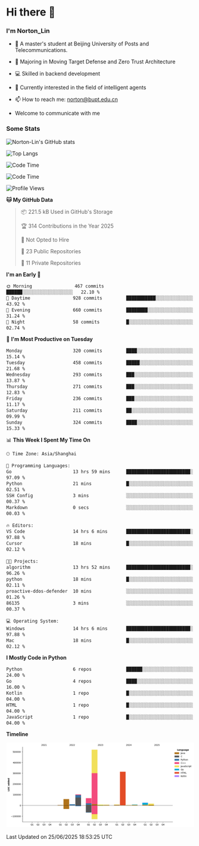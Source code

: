 
# Hi there 👋

### I'm Norton_Lin
- 🏫 A master's student at Beijing University of Posts and Telecommunications.
- 🌱 Majoring in Moving Target Defense and Zero Trust Architecture
- 💻 Skilled in backend development
- 🤖 Currently interested in the field of intelligent agents
- 📫 How to reach me: [norton@bupt.edu.cn](mailto:norton@bupt.edu.cn)

- Welcome to communicate with me

### Some Stats
![Norton-Lin's GitHub stats](https://github-readme-stats.vercel.app/api?username=Norton-Lin&count_private=true&show_icons=true&theme=radical)

![Top Langs](https://github-readme-stats.vercel.app/api/top-langs/?username=Norton-Lin&langs_count=10&layout=compact)

![Code Time](https://github-readme-stats.vercel.app/api/wakatime?username=Norton_Lin)

<!--START_SECTION:waka-->
![Code Time](http://img.shields.io/badge/Code%20Time-999%20hrs%204%20mins-blue)

![Profile Views](http://img.shields.io/badge/Profile%20Views-0-blue)

**🐱 My GitHub Data** 

> 📦 221.5 kB Used in GitHub's Storage 
 > 
> 🏆 314 Contributions in the Year 2025
 > 
> 🚫 Not Opted to Hire
 > 
> 📜 23 Public Repositories 
 > 
> 🔑 11 Private Repositories 
 > 
**I'm an Early 🐤** 

```text
🌞 Morning                467 commits         ██████░░░░░░░░░░░░░░░░░░░   22.10 % 
🌆 Daytime                928 commits         ███████████░░░░░░░░░░░░░░   43.92 % 
🌃 Evening                660 commits         ████████░░░░░░░░░░░░░░░░░   31.24 % 
🌙 Night                  58 commits          █░░░░░░░░░░░░░░░░░░░░░░░░   02.74 % 
```
📅 **I'm Most Productive on Tuesday** 

```text
Monday                   320 commits         ████░░░░░░░░░░░░░░░░░░░░░   15.14 % 
Tuesday                  458 commits         █████░░░░░░░░░░░░░░░░░░░░   21.68 % 
Wednesday                293 commits         ███░░░░░░░░░░░░░░░░░░░░░░   13.87 % 
Thursday                 271 commits         ███░░░░░░░░░░░░░░░░░░░░░░   12.83 % 
Friday                   236 commits         ███░░░░░░░░░░░░░░░░░░░░░░   11.17 % 
Saturday                 211 commits         ██░░░░░░░░░░░░░░░░░░░░░░░   09.99 % 
Sunday                   324 commits         ████░░░░░░░░░░░░░░░░░░░░░   15.33 % 
```


📊 **This Week I Spent My Time On** 

```text
🕑︎ Time Zone: Asia/Shanghai

💬 Programming Languages: 
Go                       13 hrs 59 mins      ████████████████████████░   97.09 % 
Python                   21 mins             █░░░░░░░░░░░░░░░░░░░░░░░░   02.51 % 
SSH Config               3 mins              ░░░░░░░░░░░░░░░░░░░░░░░░░   00.37 % 
Markdown                 0 secs              ░░░░░░░░░░░░░░░░░░░░░░░░░   00.03 % 

🔥 Editors: 
VS Code                  14 hrs 6 mins       ████████████████████████░   97.88 % 
Cursor                   18 mins             █░░░░░░░░░░░░░░░░░░░░░░░░   02.12 % 

🐱‍💻 Projects: 
algorithm                13 hrs 52 mins      ████████████████████████░   96.26 % 
python                   18 mins             █░░░░░░░░░░░░░░░░░░░░░░░░   02.11 % 
proactive-ddos-defender  10 mins             ░░░░░░░░░░░░░░░░░░░░░░░░░   01.26 % 
86135                    3 mins              ░░░░░░░░░░░░░░░░░░░░░░░░░   00.37 % 

💻 Operating System: 
Windows                  14 hrs 6 mins       ████████████████████████░   97.88 % 
Mac                      18 mins             █░░░░░░░░░░░░░░░░░░░░░░░░   02.12 % 
```

**I Mostly Code in Python** 

```text
Python                   6 repos             ██████░░░░░░░░░░░░░░░░░░░   24.00 % 
Go                       4 repos             ████░░░░░░░░░░░░░░░░░░░░░   16.00 % 
Kotlin                   1 repo              █░░░░░░░░░░░░░░░░░░░░░░░░   04.00 % 
HTML                     1 repo              █░░░░░░░░░░░░░░░░░░░░░░░░   04.00 % 
JavaScript               1 repo              █░░░░░░░░░░░░░░░░░░░░░░░░   04.00 % 
```



**Timeline**

![Lines of Code chart](https://raw.githubusercontent.com/Norton-Lin/Norton-Lin/main/assets/bar_graph.png)


 Last Updated on 25/06/2025 18:53:25 UTC
<!--END_SECTION:waka-->
